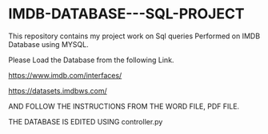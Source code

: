 # IMDB-DATABASE---SQL-PROJECT
This repository contains my project work on Sql queries Performed on IMDB Database using MYSQL.

Please Load the Database from the following Link.

https://www.imdb.com/interfaces/

https://datasets.imdbws.com/

AND FOLLOW THE INSTRUCTIONS FROM THE WORD FILE, PDF FILE.

THE DATABASE IS EDITED USING controller.py
